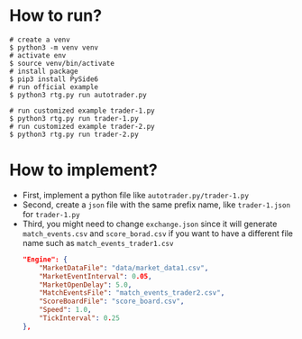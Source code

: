 # How to run?
```shell
# create a venv
$ python3 -m venv venv
# activate env
$ source venv/bin/activate
# install package
$ pip3 install PySide6
# run official example
$ python3 rtg.py run autotrader.py

# run customized example trader-1.py
$ python3 rtg.py run trader-1.py
# run customized example trader-2.py
$ python3 rtg.py run trader-2.py
```

# How to implement?
- First, implement a python file like `autotrader.py/trader-1.py`
- Second, create a `json` file with the same prefix name, like `trader-1.json` for `trader-1.py`
- Third, you might need to change `exchange.json` since it will generate `match_events.csv` and `score_borad.csv` if you want to have a different file name such as `match_events_trader1.csv`
    ```json
    "Engine": {
        "MarketDataFile": "data/market_data1.csv",
        "MarketEventInterval": 0.05,
        "MarketOpenDelay": 5.0,
        "MatchEventsFile": "match_events_trader2.csv",
        "ScoreBoardFile": "score_board.csv",
        "Speed": 1.0,
        "TickInterval": 0.25
    },
    ```
